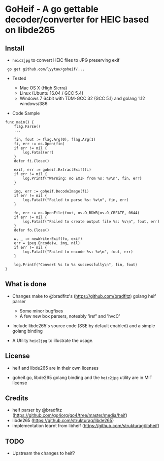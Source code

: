 # GoHeif - A go gettable decoder/converter for HEIC based on libde265

## Install
- `heic2jpg` to convert HEIC files to JPG preserving exif 

``` go get github.com/lyytaw/goheif/...```

- Tested
  - Mac OS X (High Sierra) 
  - Linux (Ubuntu 16.04 / GCC 5.4)
  - Windows 7 64bit with TDM-GCC 32 (GCC 5.1) and golang 1.12 windows/386

- Code Sample
```
func main() {
	flag.Parse()
	...
  
	fin, fout := flag.Arg(0), flag.Arg(1)
	fi, err := os.Open(fin)
	if err != nil {
		log.Fatal(err)
	}
	defer fi.Close()

	exif, err := goheif.ExtractExif(fi)
	if err != nil {
		log.Printf("Warning: no EXIF from %s: %v\n", fin, err)
	}

	img, err := goheif.DecodeImage(fi)
	if err != nil {
		log.Fatalf("Failed to parse %s: %v\n", fin, err)
	}

	fo, err := os.OpenFile(fout, os.O_RDWR|os.O_CREATE, 0644)
	if err != nil {
		log.Fatalf("Failed to create output file %s: %v\n", fout, err)
	}
	defer fo.Close()

	w, _ := newWriterExif(fo, exif)
	err = jpeg.Encode(w, img, nil)
	if err != nil {
		log.Fatalf("Failed to encode %s: %v\n", fout, err)
	}

	log.Printf("Convert %s to %s successfully\n", fin, fout)
}
```

## What is done

- Changes make to @bradfitz's (https://github.com/bradfitz) golang heif parser
  - Some minor bugfixes
  - A few new box parsers, noteably 'iref' and 'hvcC'

- Include libde265's source code (SSE by default enabled) and a simple golang binding

- A Utility `heic2jpg` to illustrate the usage.

## License

- heif and libde265 are in their own licenses

- goheif.go, libde265 golang binding and the `heic2jpg` utility are in MIT license

## Credits
- heif parser by @bradfitz (https://github.com/go4org/go4/tree/master/media/heif)
- libde265 (https://github.com/strukturag/libde265)
- implementation learnt from libheif (https://github.com/strukturag/libheif)

## TODO
- Upstream the changes to heif?


